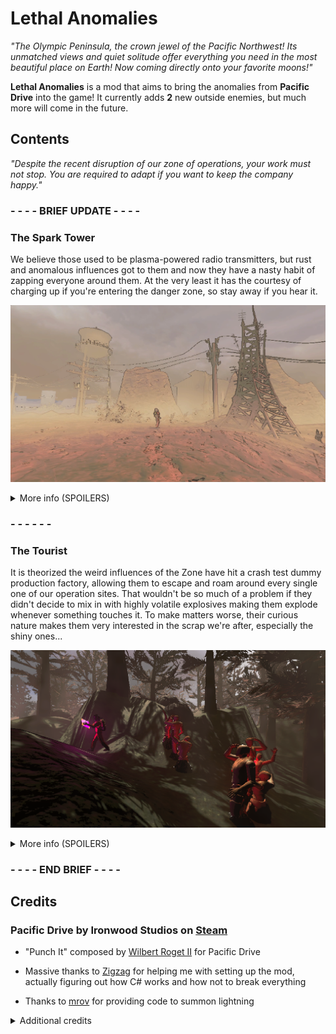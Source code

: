 # Lethal Anomalies

*"The Olympic Peninsula, the crown jewel of the Pacific Northwest! Its unmatched views and quiet solitude offer everything you need in the most beautiful place on Earth! Now coming directly onto your favorite moons!"*

**Lethal Anomalies** is a mod that aims to bring the anomalies from **Pacific Drive** into the game!
It currently adds **2** new outside enemies, but much more will come in the future.

## Contents

*"Despite the recent disruption of our zone of operations, your work must not stop. You are required to adapt if you want to keep the company happy."*

### \- - - - BRIEF UPDATE - - - -

### The Spark Tower

We believe those used to be plasma-powered radio transmitters, but rust and anomalous influences got to them and now they have a nasty habit of zapping everyone around them. At the very least it has the courtesy of charging up if you're entering the danger zone, so stay away if you hear it.

![Preview](https://raw.githubusercontent.com/Zeldahu-dev/Lethal-Anomalies/refs/heads/main/images/lethalanomalies.png)

<details><summary>More info (SPOILERS)</summary>

When the tower senses players nearby, it will play an audio cue indicating that they are entering the danger zone. Staying within the detection radius for too long will trigger the tower to charge up, then release lightning that smites every player still within range, before entering a short cooldown phase. The more players are in the zone and the closer they are to the tower, the faster the attack will trigger!

As well as its spawn weight, you can configure the effective range of the tower (detection and attack combined), how fast it is to attack players when detecting them, and how long the cooldown lasts for.

</details>

### \- - - - - - 

### The Tourist

It is theorized the weird influences of the Zone have hit a crash test dummy production factory, allowing them to escape and roam around every single one of our operation sites. That wouldn't be so much of a problem if they didn't decide to mix in with highly volatile explosives making them explode whenever something touches it. To make matters worse, their curious nature makes them very interested in the scrap we're after, especially the shiny ones...

![Preview](https://raw.githubusercontent.com/Zeldahu-dev/Lethal-Anomalies/refs/heads/main/images/lethalanomalies2.png)

<details><summary>More info (SPOILERS)</summary>

The tourists are mildly dangerous entities that move when you do not look at them, and are attracted to both players and shiny scrap items (scrap mods compatibility will be added over time). As they make their way to their target, they can be distracted if you drop a shiny item on the ground. However, once they start stalking their target, which is indicated by a red light on their chests, they can no longer be distracted and will keep on following their target for ~30 seconds before getting bored and looking for a new target. Getting too close, shooting it, or making an enemy walk into a tourist will trigger it to explode, also triggering nearby tourists to create a chain reaction.

Tourists will never spontaneously explode behind a player's back, so avoiding to walk backwards will significantly reduce the odds of dying to them.

</details>

### \- - - - END BRIEF - - - -

## Credits

### Pacific Drive by Ironwood Studios on [Steam](https://store.steampowered.com/app/1458140/Pacific_Drive/)
- "Punch It" composed by [Wilbert Roget II](https://open.spotify.com/intl-fr/artist/4b6Khs68thyzQrWRISZFrT) for Pacific Drive

- Massive thanks to [Zigzag](https://thunderstore.io/c/lethal-company/p/Zigzag/) for helping me with setting up the mod, actually figuring out how C# works and how not to break everything

- Thanks to [mrov](https://mrov.dev/) for providing code to summon lightning

<details><summary>Additional credits</summary>

- Electricity.wav by danielpodlovics -- https://freesound.org/s/530356/ -- License: Creative Commons 0

</details>

